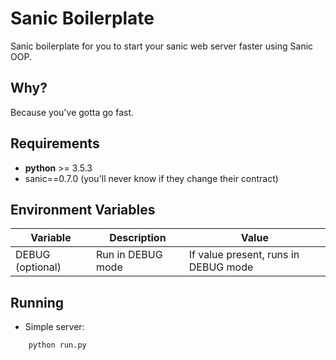 # Sanic Boilerplate

Sanic boilerplate for you to start your sanic web server faster using Sanic OOP.

## Why?
Because you've gotta go fast.

## Requirements
- **python** >= 3.5.3
- sanic==0.7.0 (you'll never know if they change their contract)

## Environment Variables

Variable         |Description       |Value
-----------------|------------------|-----
DEBUG  (optional)|Run in DEBUG mode |If value present, runs in DEBUG mode

## Running

* Simple server:
```` python
    python run.py
````

